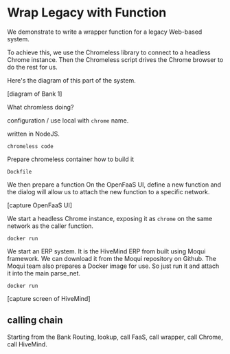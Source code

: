 # Wrap Legacy with Function

We demonstrate to write a wrapper function for a legacy Web-based system.

To achieve this, we use the Chromeless library to connect to a headless Chrome instance. Then the Chromeless script drives the Chrome browser to do the rest for us.

Here's the diagram of this part of the system.

[diagram of Bank 1]

What chromless doing?

configuration / use local with `chrome` name.

written in NodeJS.

```
chromeless code
```

Prepare chromeless container
how to build it

```
Dockfile
```

We then prepare a function
On the OpenFaaS UI, define a new function and the dialog will allow us to attach the new function to a specific network.

[capture OpenFaaS UI]

We start a headless Chrome instance, exposing it as `chrome` on the same network as the caller function.

```
docker run
```

We start an ERP system. It is the HiveMind ERP from built using Moqui framework. We can download it from the Moqui repository on Github. The Moqui team also prepares a Docker image for use. So just run it and attach it into the main parse_net. 

```
docker run
```

[capture screen of HiveMind]


## calling chain

Starting from the Bank Routing, lookup, call FaaS, call wrapper, call Chrome, call HiveMind.
